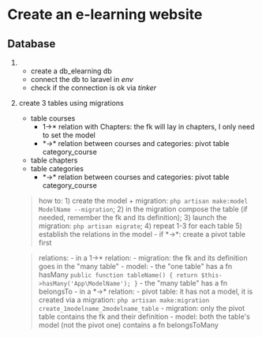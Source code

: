 # Create an e-learning website
## Database
1.  - create a db_elearning db
    - connect the db to laravel in *env*
    - check if the connection is ok via *tinker*
2. create 3 tables using migrations
    - table courses
        - 1->\* relation with Chapters: the fk will lay in chapters, I only need to set the model
        - \*->\* relation between courses and categories: pivot table category_course
    - table chapters
    - table categories
        - \*->\* relation between courses and categories: pivot table category_course
    
    > how to:
        1) create the model + migration: `php artisan make:model ModelName --migration`;
        2) in the migration compose the table (if needed, remember the fk and its definition);
        3) launch the migration: `php artisan migrate`;
        4) repeat 1-3 for each table
        5) establish the relations in the model
            - if \*->\*: create a pivot table first 

    > relations:
        - in a 1->* relation:
            - migration: the fk and its definition goes in the "many table"
            - model: 
                - the "one table" has a fn hasMany
                    ```
                    public function tableName() {
                       return $this->hasMany('App\ModelName');
                    }
                    ```
                - the "many table" has a fn belongsTo
        - in a \*->\* relation:
            - pivot table: it has not a model, it is created via a migration: `php artisan make:migration create_1modelname_2modelname_table`
            - migration: only the pivot table contains the fk and their definition
            - model: both the table's model (not the pivot one) contains a fn belongsToMany
        

